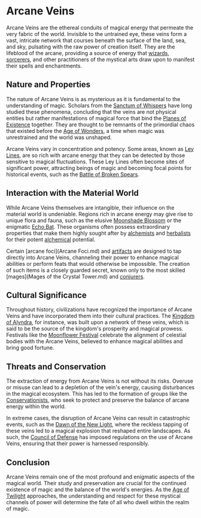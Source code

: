 # Arcane Veins

Arcane Veins are the ethereal conduits of magical energy that permeate the very fabric of the world. Invisible to the untrained eye, these veins form a vast, intricate network that courses beneath the surface of the land, sea, and sky, pulsating with the raw power of creation itself. They are the lifeblood of the arcane, providing a source of energy that [wizards](Wizards.md), [sorcerers](Sorcerers.md), and other practitioners of the mystical arts draw upon to manifest their spells and enchantments.

## Nature and Properties

The nature of Arcane Veins is as mysterious as it is fundamental to the understanding of magic. Scholars from the [Sanctum of Whispers](Sanctum%20of%20Whispers.md) have long studied these phenomena, concluding that the veins are not physical entities but rather manifestations of magical force that bind the [Planes of Existence](Planes%20of%20Existence.md) together. They are thought to be remnants of the primordial chaos that existed before the [Age of Wonders](Age%20of%20Wonders.md), a time when magic was unrestrained and the world was unshaped.

Arcane Veins vary in concentration and potency. Some areas, known as [Ley Lines](Ley%20Lines.md), are so rich with arcane energy that they can be detected by those sensitive to magical fluctuations. These Ley Lines often become sites of significant power, attracting beings of magic and becoming focal points for historical events, such as the [Battle of Broken Spears](Battle%20of%20Broken%20Spears.md).

## Interaction with the Material World

While Arcane Veins themselves are intangible, their influence on the material world is undeniable. Regions rich in arcane energy may give rise to unique flora and fauna, such as the elusive [Moonshade Blossom](Moonshade%20Blossom.md) or the enigmatic [Echo Bat](Echo%20Bat.md). These organisms often possess extraordinary properties that make them highly sought after by [alchemists](Alchemists.md) and [herbalists](Herbalists.md) for their potent [alchemical](Alchemy.md) potential.

Certain [arcane foci](Arcane Foci.md) and [artifacts](Artifacts.md) are designed to tap directly into Arcane Veins, channeling their power to enhance magical abilities or perform feats that would otherwise be impossible. The creation of such items is a closely guarded secret, known only to the most skilled [mages](Mages of the Crystal Tower.md) and [conjurers](Conjurers.md).

## Cultural Significance

Throughout history, civilizations have recognized the importance of Arcane Veins and have incorporated them into their cultural practices. The [Kingdom of Alyndra](Kingdom%20of%20Alyndra.md), for instance, was built upon a network of these veins, which is said to be the source of the kingdom's prosperity and magical prowess. Festivals like the [Moonflower Festival](Moonflower%20Festival.md) celebrate the alignment of celestial bodies with the Arcane Veins, believed to enhance magical abilities and bring good fortune.

## Threats and Conservation

The extraction of energy from Arcane Veins is not without its risks. Overuse or misuse can lead to a depletion of the vein's energy, causing disturbances in the magical ecosystem. This has led to the formation of groups like the [Conservationists](Conservationists.md), who seek to protect and preserve the balance of arcane energy within the world.

In extreme cases, the disruption of Arcane Veins can result in catastrophic events, such as the [Dawn of the New Light](Dawn%20of%20the%20New%20Light.md), where the reckless tapping of these veins led to a magical explosion that reshaped entire landscapes. As such, the [Council of Defense](Council%20of%20Defense.md) has imposed regulations on the use of Arcane Veins, ensuring that their power is harnessed responsibly.

## Conclusion

Arcane Veins remain one of the most profound and enigmatic aspects of the magical world. Their study and preservation are crucial for the continued existence of magic and the balance of the world's energies. As the [Age of Twilight](Age%20of%20Twilight.md) approaches, the understanding and respect for these mystical channels of power will determine the fate of all who dwell within the realm of magic.